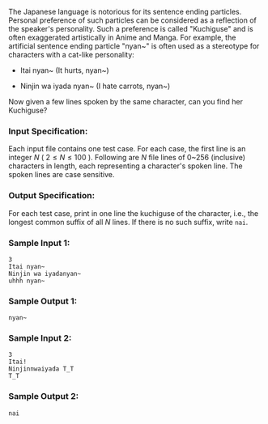 <!-- Title
Kuchiguse (20)
-->
The Japanese language is notorious for its sentence ending particles. Personal
preference of such particles can be considered as a reflection of the
speaker's personality. Such a preference is called "Kuchiguse" and is often
exaggerated artistically in Anime and Manga. For example, the artificial
sentence ending particle "nyan~" is often used as a stereotype for characters
with a cat-like personality:

  * Itai nyan~ (It hurts, nyan~)

  * Ninjin wa iyada nyan~ (I hate carrots, nyan~)

Now given a few lines spoken by the same character, can you find her
Kuchiguse?

### Input Specification:

Each input file contains one test case. For each case, the first line is an
integer $N$ ( $2\le N\le 100$ ). Following are $N$ file lines of 0~256
(inclusive) characters in length, each representing a character's spoken line.
The spoken lines are case sensitive.

### Output Specification:

For each test case, print in one line the kuchiguse of the character, i.e.,
the longest common suffix of all $N$ lines. If there is no such suffix, write
`nai`.

### Sample Input 1:

    
    
    3
    Itai nyan~
    Ninjin wa iyadanyan~
    uhhh nyan~
    

### Sample Output 1:

    
    
    nyan~
    

### Sample Input 2:

    
    
    3
    Itai!
    Ninjinnwaiyada T_T
    T_T
    

### Sample Output 2:

    
    
    nai
    

